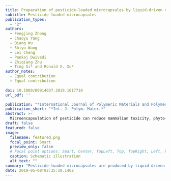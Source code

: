 ```yaml
---
title: Preparation of pesticide-loaded microcapsules by liquid-driven coaxial flow focusing for controlled release
subtitle: Pesticide-loaded microcapsules
publication_types:
  - "2"
authors:
  - Fengjing Zhong
  - Chaoyu Yang
  - Qiang Wu
  - Shiyu Wang
  - Lei Cheng
  - Pankaj Dwivedi
  - Zhiqiang Zhu
  - Ting Si* and Ronald X. Xu*
author_notes:
  - Equal contribution
  - Equal contribution
  
doi: 10.1080/00914037.2019.1617710
url_pdf: ''

publication: "*International Journal of Polymeric Materials and Polymeric Biomaterials*"
publication_short: "*Int. J. Polym. Mater.*"
abstract: >-
  Microencapsulation of pesticide can reduce mammalian toxicity, phyto-toxicity, and protect the pesticides from rapid environmental degradation. The aim of this study was to develop a liquiddriven coaxial flow focusing (LDCFF) process for fabricating pesticide-loaded microcapsules having high encapsulation efficiency, loading efficiency and yield. We have optimized and evaluated the effects of process parameters on the size and morphology of pesticide-loaded microcapsules. The release of pesticides from pesticide-loaded microcapsules has sustained release profiles, which depends on their core-shell structure and shell material degradation process. LDCFF process enables successful encapsulation of pesticides in microcapsules with tunable characteristics important in pesticide applications.
draft: false
featured: false
image:
  filename: featured.png
  focal_point: Smart
  preview_only: false
  # Focal point options: Smart, Center, TopLeft, Top, TopRight, Left, Right, BottomLeft, Bottom, BottomRight
  caption: Schematic illustration
  alt_text: ""
summary: "Pesticide-loaded microcapsules are produced by liquid driven coaxial flow focusing (LDCFF) process. "
date: 2019-05-08T02:35:19.146Z
---
```

